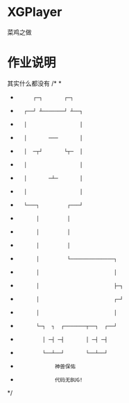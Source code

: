 # XGPlayer
菜鸡之做
# 作业说明

其实什么都没有 
/*
 *
 *          ┌─┐       ┌─┐
 *       ┌──┘ ┴───────┘ ┴──┐
 *       │                 │
 *       │       ───       │
 *       │  ─┬┘       └┬─  │
 *       │                 │
 *       │       ─┴─       │
 *       │                 │
 *       └───┐         ┌───┘
 *           │         │
 *           │         │
 *           │         │
 *           │         └──────────────┐
 *           │                        │
 *           │                        ├─┐
 *           │                        ┌─┘
 *           │                        │
 *           └─┐  ┐  ┌───────┬──┐  ┌──┘
 *             │ ─┤ ─┤       │ ─┤ ─┤
 *             └──┴──┘       └──┴──┘
 *                 神兽保佑
 *                 代码无BUG!
 */
